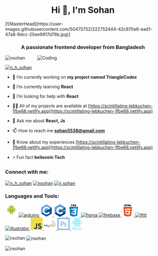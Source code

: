 <h1 align="center">Hi 👋, I'm Sohan</h1>
[![MasterHead](https://user-images.githubusercontent.com/50475752/222752444-42c970e6-ead1-47a8-9dcc-20ee9917d76b.jpg)]
<h3 align="center">A passionate frontend developer from Bangladesh</h3>

<img align="right" alt="Coding" width="400" src="https://user-images.githubusercontent.com/69011963/137184767-79a13ec7-1bb3-4341-a6da-3a149c9c159a.gif">

<p align="left"> <img src="https://komarev.com/ghpvc/?username=nsohan&label=Profile%20views&color=0e75b6&style=flat" alt="nsohan" /> </p>


<p align="left"> <a href="https://twitter.com/n_h_sohan" target="blank"><img src="https://img.shields.io/twitter/follow/n_h_sohan?logo=twitter&style=for-the-badge" alt="n_h_sohan" /></a> </p>

- 🔭 I’m currently working on **my project named TriangleCodex**

- 🌱 I’m currently learning **React**

- 🤝 I’m looking for help with **React**

- 👨‍💻 All of my projects are available at [https://scintillating-lebkuchen-1fbe68.netlify.app](https://scintillating-lebkuchen-1fbe68.netlify.app)

- 💬 Ask me about **React, Js**

- 📫 How to reach me **sohan5538@gmail.com**

- 📄 Know about my experiences [https://scintillating-lebkuchen-1fbe68.netlify.app](https://scintillating-lebkuchen-1fbe68.netlify.app)

- ⚡ Fun fact **believein Tech**

<h3 align="left">Connect with me:</h3>
<p align="left">
<a href="https://twitter.com/n_h_sohan" target="blank"><img align="center" src="https://raw.githubusercontent.com/rahuldkjain/github-profile-readme-generator/master/src/images/icons/Social/twitter.svg" alt="n_h_sohan" height="30" width="40" /></a>
<a href="https://linkedin.com/in/nsohan" target="blank"><img align="center" src="https://raw.githubusercontent.com/rahuldkjain/github-profile-readme-generator/master/src/images/icons/Social/linked-in-alt.svg" alt="nsohan" height="30" width="40" /></a>
<a href="https://fb.com/n.sohan" target="blank"><img align="center" src="https://raw.githubusercontent.com/rahuldkjain/github-profile-readme-generator/master/src/images/icons/Social/facebook.svg" alt="n.sohan" height="30" width="40" /></a>
</p>

<h3 align="left">Languages and Tools:</h3>
<p align="left"> <a href="https://developer.android.com" target="_blank" rel="noreferrer"> <img src="https://raw.githubusercontent.com/devicons/devicon/master/icons/android/android-original-wordmark.svg" alt="android" width="40" height="40"/> </a> <a href="https://www.arduino.cc/" target="_blank" rel="noreferrer"> <img src="https://cdn.worldvectorlogo.com/logos/arduino-1.svg" alt="arduino" width="40" height="40"/> </a> <a href="https://www.cprogramming.com/" target="_blank" rel="noreferrer"> <img src="https://raw.githubusercontent.com/devicons/devicon/master/icons/c/c-original.svg" alt="c" width="40" height="40"/> </a> <a href="https://www.w3schools.com/cpp/" target="_blank" rel="noreferrer"> <img src="https://raw.githubusercontent.com/devicons/devicon/master/icons/cplusplus/cplusplus-original.svg" alt="cplusplus" width="40" height="40"/> </a> <a href="https://www.w3schools.com/css/" target="_blank" rel="noreferrer"> <img src="https://raw.githubusercontent.com/devicons/devicon/master/icons/css3/css3-original-wordmark.svg" alt="css3" width="40" height="40"/> </a> <a href="https://www.figma.com/" target="_blank" rel="noreferrer"> <img src="https://www.vectorlogo.zone/logos/figma/figma-icon.svg" alt="figma" width="40" height="40"/> </a> <a href="https://firebase.google.com/" target="_blank" rel="noreferrer"> <img src="https://www.vectorlogo.zone/logos/firebase/firebase-icon.svg" alt="firebase" width="40" height="40"/> </a> <a href="https://www.w3.org/html/" target="_blank" rel="noreferrer"> <img src="https://raw.githubusercontent.com/devicons/devicon/master/icons/html5/html5-original-wordmark.svg" alt="html5" width="40" height="40"/> </a> <a href="https://ifttt.com/" target="_blank" rel="noreferrer"> <img src="https://www.vectorlogo.zone/logos/ifttt/ifttt-ar21.svg" alt="ifttt" width="40" height="40"/> </a> <a href="https://www.adobe.com/in/products/illustrator.html" target="_blank" rel="noreferrer"> <img src="https://www.vectorlogo.zone/logos/adobe_illustrator/adobe_illustrator-icon.svg" alt="illustrator" width="40" height="40"/> </a> <a href="https://developer.mozilla.org/en-US/docs/Web/JavaScript" target="_blank" rel="noreferrer"> <img src="https://raw.githubusercontent.com/devicons/devicon/master/icons/javascript/javascript-original.svg" alt="javascript" width="40" height="40"/> </a> <a href="https://www.mysql.com/" target="_blank" rel="noreferrer"> <img src="https://raw.githubusercontent.com/devicons/devicon/master/icons/mysql/mysql-original-wordmark.svg" alt="mysql" width="40" height="40"/> </a> <a href="https://www.photoshop.com/en" target="_blank" rel="noreferrer"> <img src="https://raw.githubusercontent.com/devicons/devicon/master/icons/photoshop/photoshop-line.svg" alt="photoshop" width="40" height="40"/> </a> <a href="https://reactjs.org/" target="_blank" rel="noreferrer"> <img src="https://raw.githubusercontent.com/devicons/devicon/master/icons/react/react-original-wordmark.svg" alt="react" width="40" height="40"/> </a> </p>

<p><img align="left" src="https://github-readme-stats.vercel.app/api/top-langs?username=nsohan&show_icons=true&locale=en&layout=compact" alt="nsohan" /></p>

<p>&nbsp;<img align="center" src="https://github-readme-stats.vercel.app/api?username=nsohan&show_icons=true&locale=en" alt="nsohan" /></p>

<p><img align="center" src="https://github-readme-streak-stats.herokuapp.com/?user=nsohan&" alt="nsohan" /></p>
